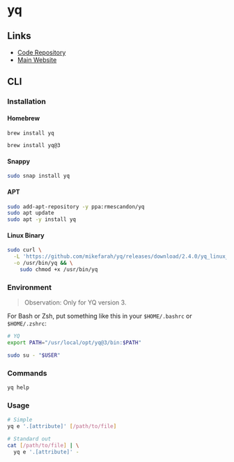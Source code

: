 # yq

## Links

- [Code Repository](https://github.com/mikefarah/yq)
- [Main Website](https://mikefarah.github.io/yq/)

## CLI

### Installation

#### Homebrew

```sh
brew install yq

brew install yq@3
```

#### Snappy

```sh
sudo snap install yq
```

#### APT

```sh
sudo add-apt-repository -y ppa:rmescandon/yq
sudo apt update
sudo apt -y install yq
```

#### Linux Binary

```sh
sudo curl \
  -L 'https://github.com/mikefarah/yq/releases/download/2.4.0/yq_linux_amd64' \
  -o /usr/bin/yq && \
    sudo chmod +x /usr/bin/yq
```

### Environment

> Observation: Only for YQ version 3.

For Bash or Zsh, put something like this in your `$HOME/.bashrc` or `$HOME/.zshrc`:

```sh
# YQ
export PATH="/usr/local/opt/yq@3/bin:$PATH"
```

```sh
sudo su - "$USER"
```

### Commands

```sh
yq help
```

### Usage

```sh
# Simple
yq e '.[attribute]' [/path/to/file]

# Standard out
cat [/path/to/file] | \
  yq e '.[attribute]' -
```
